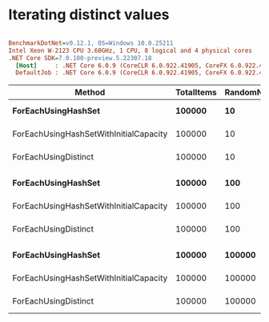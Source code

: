 # Iterating distinct values

``` ini

BenchmarkDotNet=v0.12.1, OS=Windows 10.0.25211
Intel Xeon W-2123 CPU 3.60GHz, 1 CPU, 8 logical and 4 physical cores
.NET Core SDK=7.0.100-preview.5.22307.18
  [Host]     : .NET Core 6.0.9 (CoreCLR 6.0.922.41905, CoreFX 6.0.922.41905), X64 RyuJIT
  DefaultJob : .NET Core 6.0.9 (CoreCLR 6.0.922.41905, CoreFX 6.0.922.41905), X64 RyuJIT


```
|                                 Method | TotalItems | RandomNumberCeiling |       Mean |    Error |    StdDev | Ratio | RatioSD |    Gen 0 |    Gen 1 |    Gen 2 | Allocated |
|--------------------------------------- |----------- |-------------------- |-----------:|---------:|----------:|------:|--------:|---------:|---------:|---------:|----------:|
|                    **ForEachUsingHashSet** |     **100000** |                  **10** | **1,103.8 μs** | **29.57 μs** |  **85.31 μs** |  **1.00** |    **0.00** | **498.0469** | **498.0469** | **498.0469** | **1738648 B** |
| ForEachUsingHashSetWithInitialCapacity |     100000 |                  10 |   573.1 μs | 11.32 μs |  18.91 μs |  0.51 |    0.04 |        - |        - |        - |     560 B |
|                   ForEachUsingDistinct |     100000 |                  10 | 1,069.1 μs | 27.78 μs |  79.25 μs |  0.97 |    0.11 |        - |        - |        - |     657 B |
|                                        |            |                     |            |          |           |       |         |          |          |          |           |
|                    **ForEachUsingHashSet** |     **100000** |                 **100** | **1,086.6 μs** | **28.97 μs** |  **82.18 μs** |  **1.00** |    **0.00** | **498.0469** | **498.0469** | **498.0469** | **1740184 B** |
| ForEachUsingHashSetWithInitialCapacity |     100000 |                 100 |   602.2 μs | 14.25 μs |  41.12 μs |  0.56 |    0.06 |   0.9766 |        - |        - |    5896 B |
|                   ForEachUsingDistinct |     100000 |                 100 | 1,011.3 μs | 20.12 μs |  45.83 μs |  0.93 |    0.08 |   0.9766 |        - |        - |    5992 B |
|                                        |            |                     |            |          |           |       |         |          |          |          |           |
|                    **ForEachUsingHashSet** |     **100000** |              **100000** | **3,218.6 μs** | **65.10 μs** | **189.90 μs** |  **1.00** |    **0.00** | **496.0938** | **496.0938** | **496.0938** | **1738417 B** |
| ForEachUsingHashSetWithInitialCapacity |     100000 |              100000 | 3,008.7 μs | 59.92 μs | 114.00 μs |  0.95 |    0.07 | 550.7813 | 511.7188 | 500.0000 | 2327334 B |
|                   ForEachUsingDistinct |     100000 |              100000 | 3,947.6 μs | 87.36 μs | 254.84 μs |  1.23 |    0.11 | 546.8750 | 515.6250 | 500.0000 | 2327432 B |
